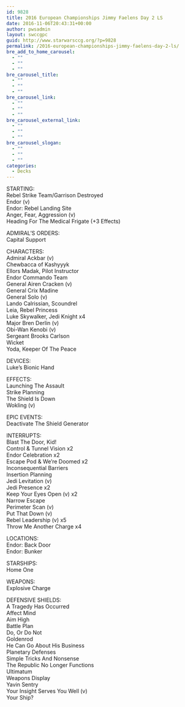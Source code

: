 ```yaml
---
id: 9828
title: 2016 European Championships Jimmy Faelens Day 2 LS
date: 2016-11-06T20:43:31+00:00
author: pwsadmin
layout: swccgpc
guid: http://www.starwarsccg.org/?p=9828
permalink: /2016-european-championships-jimmy-faelens-day-2-ls/
bre_add_to_home_carousel:
  - ""
  - ""
  - ""
bre_carousel_title:
  - ""
  - ""
  - ""
bre_carousel_link:
  - ""
  - ""
  - ""
bre_carousel_external_link:
  - ""
  - ""
  - ""
bre_carousel_slogan:
  - ""
  - ""
  - ""
categories:
  - Decks
---
```

STARTING:  
Rebel Strike Team/Garrison Destroyed  
Endor (v)  
Endor: Rebel Landing Site  
Anger, Fear, Aggression (v)  
Heading For The Medical Frigate (+3 Effects)

ADMIRAL&#8217;S ORDERS:  
Capital Support

CHARACTERS:  
Admiral Ackbar (v)  
Chewbacca of Kashyyyk  
Ellors Madak, Pilot Instructor  
Endor Commando Team  
General Airen Cracken (v)  
General Crix Madine  
General Solo (v)  
Lando Calrissian, Scoundrel  
Leia, Rebel Princess  
Luke Skywalker, Jedi Knight x4  
Major Bren Derlin (v)  
Obi-Wan Kenobi (v)  
Sergeant Brooks Carlson  
Wicket  
Yoda, Keeper Of The Peace

DEVICES:  
Luke&#8217;s Bionic Hand

EFFECTS:  
Launching The Assault  
Strike Planning  
The Shield Is Down  
Wokling (v)

EPIC EVENTS:  
Deactivate The Shield Generator

INTERRUPTS:  
Blast The Door, Kid!  
Control & Tunnel Vision x2  
Endor Celebration x2  
Escape Pod & We&#8217;re Doomed x2  
Inconsequential Barriers  
Insertion Planning  
Jedi Levitation (v)  
Jedi Presence x2  
Keep Your Eyes Open (v) x2  
Narrow Escape  
Perimeter Scan (v)  
Put That Down (v)  
Rebel Leadership (v) x5  
Throw Me Another Charge x4

LOCATIONS:  
Endor: Back Door  
Endor: Bunker

STARSHIPS:  
Home One

WEAPONS:  
Explosive Charge

DEFENSIVE SHIELDS:  
A Tragedy Has Occurred  
Affect Mind  
Aim High  
Battle Plan  
Do, Or Do Not  
Goldenrod  
He Can Go About His Business  
Planetary Defenses  
Simple Tricks And Nonsense  
The Republic No Longer Functions  
Ultimatum  
Weapons Display  
Yavin Sentry  
Your Insight Serves You Well (v)  
Your Ship?